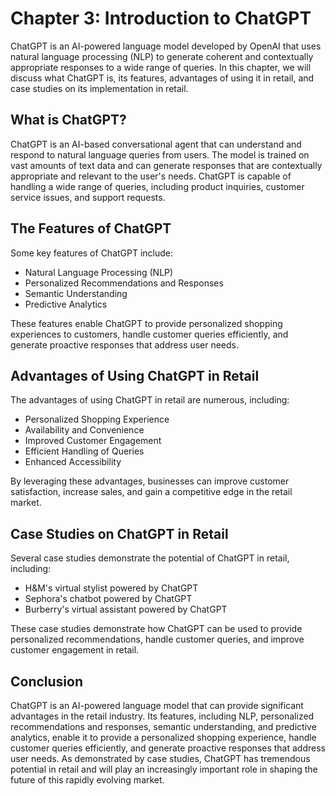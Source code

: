 Chapter 3: Introduction to ChatGPT
==================================

ChatGPT is an AI-powered language model developed by OpenAI that uses natural language processing (NLP) to generate coherent and contextually appropriate responses to a wide range of queries. In this chapter, we will discuss what ChatGPT is, its features, advantages of using it in retail, and case studies on its implementation in retail.

What is ChatGPT?
----------------

ChatGPT is an AI-based conversational agent that can understand and respond to natural language queries from users. The model is trained on vast amounts of text data and can generate responses that are contextually appropriate and relevant to the user's needs. ChatGPT is capable of handling a wide range of queries, including product inquiries, customer service issues, and support requests.

The Features of ChatGPT
-----------------------

Some key features of ChatGPT include:

* Natural Language Processing (NLP)
* Personalized Recommendations and Responses
* Semantic Understanding
* Predictive Analytics

These features enable ChatGPT to provide personalized shopping experiences to customers, handle customer queries efficiently, and generate proactive responses that address user needs.

Advantages of Using ChatGPT in Retail
-------------------------------------

The advantages of using ChatGPT in retail are numerous, including:

* Personalized Shopping Experience
* Availability and Convenience
* Improved Customer Engagement
* Efficient Handling of Queries
* Enhanced Accessibility

By leveraging these advantages, businesses can improve customer satisfaction, increase sales, and gain a competitive edge in the retail market.

Case Studies on ChatGPT in Retail
---------------------------------

Several case studies demonstrate the potential of ChatGPT in retail, including:

* H\&M's virtual stylist powered by ChatGPT
* Sephora's chatbot powered by ChatGPT
* Burberry's virtual assistant powered by ChatGPT

These case studies demonstrate how ChatGPT can be used to provide personalized recommendations, handle customer queries, and improve customer engagement in retail.

Conclusion
----------

ChatGPT is an AI-powered language model that can provide significant advantages in the retail industry. Its features, including NLP, personalized recommendations and responses, semantic understanding, and predictive analytics, enable it to provide a personalized shopping experience, handle customer queries efficiently, and generate proactive responses that address user needs. As demonstrated by case studies, ChatGPT has tremendous potential in retail and will play an increasingly important role in shaping the future of this rapidly evolving market.


